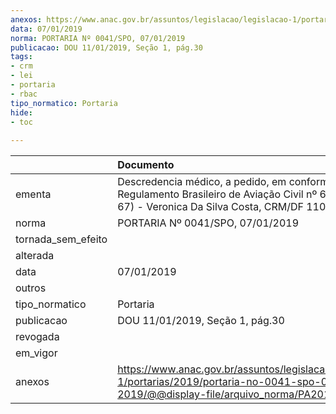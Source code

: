 ```yaml
---
anexos: https://www.anac.gov.br/assuntos/legislacao/legislacao-1/portarias/2019/portaria-no-0041-spo-07-01-2019/@@display-file/arquivo_norma/PA2019-0041.pdf
data: 07/01/2019
norma: PORTARIA Nº 0041/SPO, 07/01/2019
publicacao: DOU 11/01/2019, Seção 1, pág.30
tags:
- crm
- lei
- portaria
- rbac
tipo_normatico: Portaria
hide: 
- toc 
 
---
```


|                    | Documento                                                                                                                                                        |
|:-------------------|:-----------------------------------------------------------------------------------------------------------------------------------------------------------------|
| ementa             | Descredencia médico, a pedido, em conformidade com o Regulamento Brasileiro de Aviação Civil nº 67 (RBAC nº 67) - Veronica Da Silva Costa, CRM/DF 11088, MC 099. |
| norma              | PORTARIA Nº 0041/SPO, 07/01/2019                                                                                                                                 |
| tornada_sem_efeito |                                                                                                                                                                  |
| alterada           |                                                                                                                                                                  |
| data               | 07/01/2019                                                                                                                                                       |
| outros             |                                                                                                                                                                  |
| tipo_normatico     | Portaria                                                                                                                                                         |
| publicacao         | DOU 11/01/2019, Seção 1, pág.30                                                                                                                                  |
| revogada           |                                                                                                                                                                  |
| em_vigor           |                                                                                                                                                                  |
| anexos             | https://www.anac.gov.br/assuntos/legislacao/legislacao-1/portarias/2019/portaria-no-0041-spo-07-01-2019/@@display-file/arquivo_norma/PA2019-0041.pdf             |